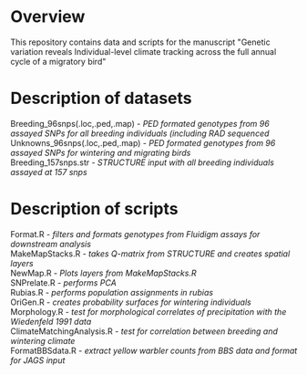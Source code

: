 # Overview
This repository contains data and scripts for the manuscript "Genetic variation reveals Individual-level climate tracking across the full annual cycle of a migratory bird"

# Description of datasets
Breeding_96snps(.loc,.ped,.map) - *PED formated genotypes from 96 assayed SNPs for all breeding individuals (including RAD sequenced*  
Unknowns_96snps(.loc,.ped,.map) - *PED formated genotypes from 96 assayed SNPs for wintering and migrating birds*  
Breeding_157snps.str - *STRUCTURE input with all breeding individuals assayed at 157 snps*  



# Description of scripts
Format.R - *filters and formats genotypes from Fluidigm assays for downstream analysis*  
MakeMapStacks.R - *takes Q-matrix from STRUCTURE and creates spatial layers*  
NewMap.R - *Plots layers from MakeMapStacks.R*  
SNPrelate.R - *performs PCA*  
Rubias.R - *performs population assignments in rubias*  
OriGen.R - *creates probability surfaces for wintering individuals*  
Morphology.R - *test for morphological correlates of precipitation with the Wiedenfeld 1991 data*  
ClimateMatchingAnalysis.R - *test for correlation between breeding and wintering climate*  
FormatBBSdata.R - *extract yellow warbler counts from BBS data and format for JAGS input*  


